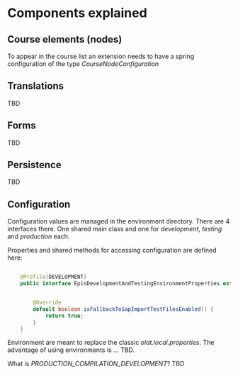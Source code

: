 # Components explained


## Course elements (nodes)
To appear in the course list an extension needs to have a spring configuration
of the type *CourseNodeConfiguration*


## Translations

TBD

## Forms

TBD

## Persistence

TBD


## Configuration

Configuration values are managed in the environment directory. There are
4 interfaces there. One shared main class
and one for *development*, *testing* and *production* each.

Properties and shared methods for accessing configuration are defined here:

```java

    @Profile(DEVELOPMENT)
    public interface EpisDevelopmentAndTestingEnvironmentProperties extends EpisEnvironmentProperties {


	    @Override
	    default boolean isFallbackToSapImportTestFilesEnabled() {
		    return true;
	    }
	}
```

Environment are meant to replace the classic *olat.local.properties*. The
advantage of using environments is ... TBD.

What is *PRODUCTION_COMPILATION_DEVELOPMENT*? TBD

